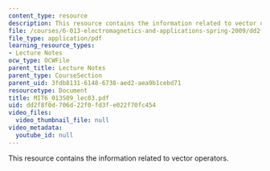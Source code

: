 ```yaml
---
content_type: resource
description: This resource contains the information related to vector operators.
file: /courses/6-013-electromagnetics-and-applications-spring-2009/dd2f8f0d706d22f0fd3fe022f70fc454_MIT6_013S09_lec03.pdf
file_type: application/pdf
learning_resource_types:
- Lecture Notes
ocw_type: OCWFile
parent_title: Lecture Notes
parent_type: CourseSection
parent_uid: 3fdb8131-6148-6738-aed2-aea9b1cebd71
resourcetype: Document
title: MIT6_013S09_lec03.pdf
uid: dd2f8f0d-706d-22f0-fd3f-e022f70fc454
video_files:
  video_thumbnail_file: null
video_metadata:
  youtube_id: null
---
```

This resource contains the information related to vector operators.

